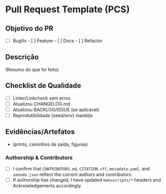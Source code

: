 # Pull Request Template (PCS)
## Objetivo do PR
- [ ] Bugfix  - [ ] Feature  - [ ] Docs  - [ ] Refactor

## Descrição
(Resumo do que foi feito)

## Checklist de Qualidade
- [ ] Linter/Linkcheck sem erros
- [ ] Atualizou CHANGELOG.md
- [ ] Atualizou BACKLOG/ISSUE (se aplicável)
- [ ] Reprodutibilidade (seed/env) mantida

## Evidências/Artefatos
- (prints, caminhos de saída, figuras)

### Authorship & Contributors
- [ ] I confirm that `CONTRIBUTORS.md`, `CITATION.cff`, `metadata.yaml`, and `zenodo.json` reflect the current authors and contributors.
- [ ] If authorship has changed, I have updated `manuscripts/*` headers and Acknowledgements accordingly.
